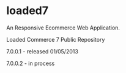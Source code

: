 loaded7
=======

An Responsive Ecommerce Web Application.


Loaded Commerce 7 Public Repository

7.0.0.1 - released 01/05/2013

7.0.0.2 - in process
 
